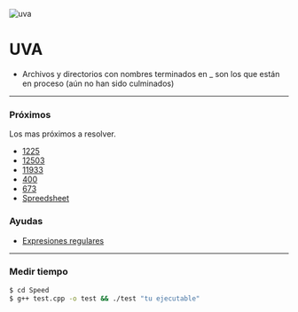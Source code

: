 ![uva](http://disi.unal.edu.co/~gjhernandezp/introisc/contests/UVa.png)

# UVA

- Archivos y directorios con nombres terminados en _ son los que están en proceso (aún no han sido culminados)

---

### Próximos

Los mas próximos a resolver.

- [1225](https://uva.onlinejudge.org/index.php?option=com_onlinejudge&Itemid=8&category=24&page=show_problem&problem=3666)
- [12503](https://uva.onlinejudge.org/index.php?option=com_onlinejudge&Itemid=8&category=24&page=show_problem&problem=3947)
- [11933](https://uva.onlinejudge.org/index.php?option=com_onlinejudge&Itemid=8&category=24&page=show_problem&problem=3084)
- [400](#)
- [673]()
- [Spreedsheet]()

### Ayudas

- [Expresiones regulares](./Regex/)

--------------------------------------------------------------------------------

### Medir tiempo

```bash
$ cd Speed
$ g++ test.cpp -o test && ./test "tu ejecutable"
```
